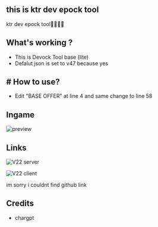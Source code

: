## this is ktr dev epock tool


ktr dev epock tool🥶🥶🥶🥶


## What's working ?
- This is Devock Tool base (lite)
- Defalut json is set to v47 because yes

## # How to use?
- Edit "BASE OFFER" at line 4 and same change to line 58

## Ingame
![preview]()


## Links
![V22 server]()

![V22 client]()

im sorry i couldnt find github link

## Credits
 - chargpt
